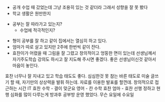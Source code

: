 - 공개 수업 때 갔었는데 그냥 조용히 있는 것 같더라 그래서 성향을 잘 못 봤다
- 학교 생활은 원만한지
* 공부는 잘 따라가고 있는지?
	- 수업에 적극적인지?
- 형이 공부를 잘 하고 같이 집에서는 열심히 하고 있다.
- 엄마가 따로 살고 있지만 2주에 한번씩 같이 잔다.
- 효찬이가 어렸을 때 그림을 잘 그렸고 창의적이고 엉뚱한 면이 있는데 선생님께서 자기주도학습 강의도 하시고 잘 지도해 주시면 좋겠다. 좋은 선생님이신것 같아서 마음이 놓인다.

효찬 너무나 잘 지내고 있고 학습 태도도 좋다.
심심한것 못 참는 
바른 태도로
미술 글쓰기 할 때, 자기만의 상상력을 발휘 하는데.
자료를 이용한 발표를 할껀데. 창의적으로 접근하는 시간 
IT 
효찬 
	수학 - 결이 맞군요
	영어 - 
	칸 수학
	효찬 엄마 - 
효찬 선행 정하고 현행 심화를 많이 다루는게 
방과후 공부방 운영 했었다. 무슨 요일에 수요일 

